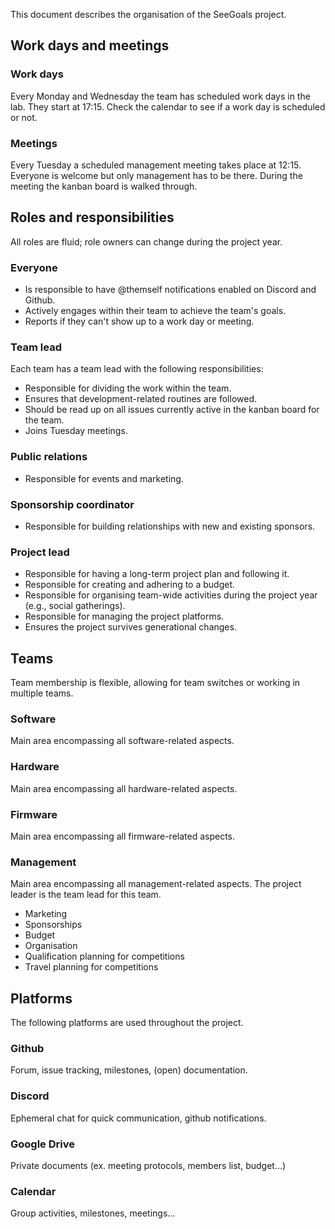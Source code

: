 This document describes the organisation of the SeeGoals project.

## Work days and meetings

### Work days
Every Monday and Wednesday the team has scheduled work days in the lab. They start at 17:15. Check the calendar to see if a work day is scheduled or not.

### Meetings
Every Tuesday a scheduled management meeting takes place at 12:15. Everyone is welcome but only management has to be there. During the meeting the kanban board is walked through.

## Roles and responsibilities
All roles are fluid; role owners can change during the project year.

### Everyone
- Is responsible to have @themself notifications enabled on Discord and Github.
- Actively engages within their team to achieve the team's goals.
- Reports if they can't show up to a work day or meeting.

### Team lead
Each team has a team lead with the following responsibilities:
- Responsible for dividing the work within the team.
- Ensures that development-related routines are followed.
- Should be read up on all issues currently active in the kanban board for the team.
- Joins Tuesday meetings.

### Public relations
- Responsible for events and marketing.

### Sponsorship coordinator
- Responsible for building relationships with new and existing sponsors.

### Project lead
- Responsible for having a long-term project plan and following it.
- Responsible for creating and adhering to a budget.
- Responsible for organising team-wide activities during the project year (e.g., social gatherings).
- Responsible for managing the project platforms.
- Ensures the project survives generational changes.

## Teams
Team membership is flexible, allowing for team switches or working in multiple teams.

### Software
Main area encompassing all software-related aspects.

### Hardware
Main area encompassing all hardware-related aspects.

### Firmware
Main area encompassing all firmware-related aspects.

### Management
Main area encompassing all management-related aspects. The project leader is the team lead for this team.

- Marketing  
- Sponsorships  
- Budget  
- Organisation  
- Qualification planning for competitions  
- Travel planning for competitions  

## Platforms
The following platforms are used throughout the project.

### Github
Forum, issue tracking, milestones, (open) documentation.

### Discord
Ephemeral chat for quick communication, github notifications.

### Google Drive
Private documents (ex. meeting protocols, members list, budget...)

### Calendar
Group activities, milestones, meetings...
